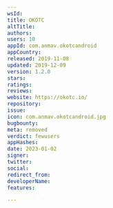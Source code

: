 ```yaml
---
wsId: 
title: OKOTC
altTitle: 
authors: 
users: 10
appId: com.anmav.okotcandroid
appCountry: 
released: 2019-11-08
updated: 2019-12-09
version: 1.2.0
stars: 
ratings: 
reviews: 
website: https://okotc.io/
repository: 
issue: 
icon: com.anmav.okotcandroid.jpg
bugbounty: 
meta: removed
verdict: fewusers
appHashes: 
date: 2023-01-02
signer: 
twitter: 
social: 
redirect_from: 
developerName: 
features: 

---
```


